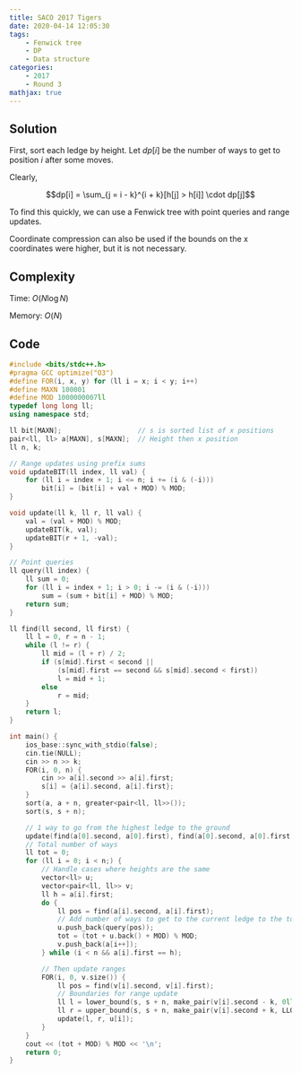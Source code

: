 ```yaml
---
title: SACO 2017 Tigers
date: 2020-04-14 12:05:30
tags:
    - Fenwick tree
    - DP
    - Data structure
categories:
    - 2017
    - Round 3
mathjax: true
---
```


## Solution

<!-- more -->

First, sort each ledge by height. Let $dp[i]$ be the number of ways to get to position $i$ after some moves.

Clearly,

$$dp[i] = \sum_{j = i - k}^{i + k}[h[j] > h[i]] \cdot dp[j]$$

To find this quickly, we can use a Fenwick tree with point queries and range updates.

Coordinate compression can also be used if the bounds on the x coordinates were higher, but it is not necessary.

## Complexity

Time: $O(N \log{N})$

Memory: $O(N)$

## Code

```cpp
#include <bits/stdc++.h>
#pragma GCC optimize("O3")
#define FOR(i, x, y) for (ll i = x; i < y; i++)
#define MAXN 100001
#define MOD 1000000007ll
typedef long long ll;
using namespace std;

ll bit[MAXN];                   // s is sorted list of x positions
pair<ll, ll> a[MAXN], s[MAXN];  // Height then x position
ll n, k;

// Range updates using prefix sums
void updateBIT(ll index, ll val) {
    for (ll i = index + 1; i <= n; i += (i & (-i)))
        bit[i] = (bit[i] + val + MOD) % MOD;
}

void update(ll k, ll r, ll val) {
    val = (val + MOD) % MOD;
    updateBIT(k, val);
    updateBIT(r + 1, -val);
}

// Point queries
ll query(ll index) {
    ll sum = 0;
    for (ll i = index + 1; i > 0; i -= (i & (-i)))
        sum = (sum + bit[i] + MOD) % MOD;
    return sum;
}

ll find(ll second, ll first) {
    ll l = 0, r = n - 1;
    while (l != r) {
        ll mid = (l + r) / 2;
        if (s[mid].first < second ||
            (s[mid].first == second && s[mid].second < first))
            l = mid + 1;
        else
            r = mid;
    }
    return l;
}

int main() {
    ios_base::sync_with_stdio(false);
    cin.tie(NULL);
    cin >> n >> k;
    FOR(i, 0, n) {
        cin >> a[i].second >> a[i].first;
        s[i] = {a[i].second, a[i].first};
    }
    sort(a, a + n, greater<pair<ll, ll>>());
    sort(s, s + n);

    // 1 way to go from the highest ledge to the ground
    update(find(a[0].second, a[0].first), find(a[0].second, a[0].first), 1);
    // Total number of ways
    ll tot = 0;
    for (ll i = 0; i < n;) {
        // Handle cases where heights are the same
        vector<ll> u;
        vector<pair<ll, ll>> v;
        ll h = a[i].first;
        do {
            ll pos = find(a[i].second, a[i].first);
            // Add number of ways to get to the current ledge to the total
            u.push_back(query(pos));
            tot = (tot + u.back() + MOD) % MOD;
            v.push_back(a[i++]);
        } while (i < n && a[i].first == h);

        // Then update ranges
        FOR(i, 0, v.size()) {
            ll pos = find(v[i].second, v[i].first);
            // Boundaries for range update
            ll l = lower_bound(s, s + n, make_pair(v[i].second - k, 0ll)) - s;
            ll r = upper_bound(s, s + n, make_pair(v[i].second + k, LLONG_MAX)) - s - 1;
            update(l, r, u[i]);
        }
    }
    cout << (tot + MOD) % MOD << '\n';
    return 0;
}
```
